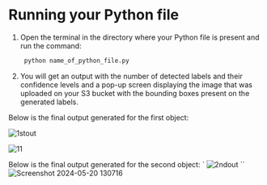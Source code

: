 # Running your Python file
1. Open the terminal in the directory where your Python file is present and run the command:

   ```sh
    python name_of_python_file.py
   ```
2. You will get an output with the number of detected labels and their confidence levels and a pop-up screen displaying the image that was uploaded on your S3 bucket 
   with the bounding boxes present on the generated labels.

Below is the final output generated for the first object:

   ![1stout](https://github.com/user-attachments/assets/d99f7f92-8cc8-4c8f-9daf-c59af341fa63)
   
   ![11](https://github.com/user-attachments/assets/3cefb920-4eac-46cd-a4da-543889c56dd0)

Below is the final output generated for the second object:
`
    ![2ndout](https://github.com/user-attachments/assets/0df79051-4f85-434b-8b61-345f33ce9d05)
``
    ![Screenshot 2024-05-20 130716](https://github.com/user-attachments/assets/64d4b792-c310-471d-9724-65d72b69366c)


   


   

   


     


